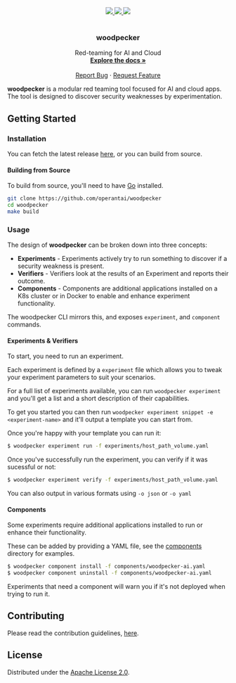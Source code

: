 <div align="center">
  <a href="https://github.com/OperantAI/woodpecker/actions/workflows/build.yml">
    <img src="https://github.com/OperantAI/woodpecker/actions/workflows/build.yml/badge.svg?branch=main">
  </a>
  <a href="https://github.com/operantai/woodpecker/issues">
    <img src="https://img.shields.io/github/issues/operantai/woodpecker">
  </a>
  <a href ="https://github.com/operantai/woodpecker/blob/main/LICENSE">
    <img src="https://img.shields.io/github/license/operantai/woodpecker">
  </a>
</div>
<br />
<div align="center">
  <h3 align="center">woodpecker</h3>
  <p align="center">
    Red-teaming for AI and Cloud
    <br />
    <a href="https://github.com/operantai/woodpecker/blob/main/README.md"><strong>Explore the docs »</strong></a>
    <br />
    <br />
    <a href="https://github.com/operantai/woodpecker/blob/main/CONTRIBUTING.md#reporting-bugs">Report Bug</a>
    ·
    <a href="https://github.com/operantai/woodpecker/blob/main/CONTRIBUTING.md#suggesting-enhancements">Request Feature</a>
  </p>
</div>

**woodpecker** is a modular red teaming tool focused for AI and cloud apps. The tool is designed to discover security weaknesses by experimentation.

## Getting Started

### Installation

You can fetch the latest release [here][latest-release-url], or you can build from source.

#### Building from Source

To build from source, you'll need to have [Go](https://golang.org/) installed.

```sh
git clone https://github.com/operantai/woodpecker
cd woodpecker
make build
```

### Usage

The design of **woodpecker** can be broken down into three concepts:

- **Experiments** - Experiments actively try to run something to discover if a security weakness is present.
- **Verifiers** - Verifiers look at the results of an Experiment and reports their outcome.
- **Components** - Components are additional applications installed on a K8s cluster or in Docker to enable and enhance experiment functionality.

The woodpecker CLI mirrors this, and exposes `experiment`, and `component` commands.

#### Experiments & Verifiers

To start, you need to run an experiment.

Each experiment is defined by a `experiment` file which allows you to tweak your experiment parameters to suit your scenarios.

For a full list of experiments available, you can run `woodpecker experiment` and you'll get a list and a short description of their capabilities.

To get you started you can then run `woodpecker experiment snippet -e <experiment-name>` and it'll output a template you can start from.

Once you're happy with your template you can run it:

``` sh
$ woodpecker experiment run -f experiments/host_path_volume.yaml
```

Once you've successfully run the experiment, you can verify if it was sucessful or not:

```sh
$ woodpecker experiment verify -f experiments/host_path_volume.yaml
```

You can also output in various formats using `-o json` or `-o yaml`

#### Components

Some experiments require additional applications installed to run or enhance their functionality.

These can be added by providing a YAML file, see the [components][components-dir-url] directory for examples.

```sh
$ woodpecker component install -f components/woodpecker-ai.yaml
$ woodpecker component uninstall -f components/woodpecker-ai.yaml
```

Experiments that need a component will warn you if it's not deployed when trying to run it.

## Contributing

Please read the contribution guidelines, [here][contributing-url].

## License 

Distributed under the [Apache License 2.0][license-url].

[latest-release-url]: https://github.com/operantai/woodpecker/releases/latest
[experiments-dir-url]: https://github.com/operantai/woodpecker/blob/main/experiments
[components-dir-url]: https://github.com/operantai/woodpecker/blob/main/components
[contributing-url]: https://github.com/operantai/woodpecker/blob/main/CONTRIBUTING.md
[license-url]: https://github.com/operantai/woodpecker/blob/main/LICENSE
